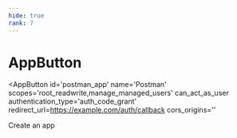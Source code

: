 ```yaml
---
hide: true
rank: 7
---
```


<!-- does not need translation -->

# AppButton

<AppButton
  id='postman_app'
  name='Postman'
  scopes='root_readwrite,manage_managed_users'
  can_act_as_user
  authentication_type='auth_code_grant'
  redirect_url=https://example.com/auth/callback
  cors_origins=''
>
  Create an app
</AppButton>
